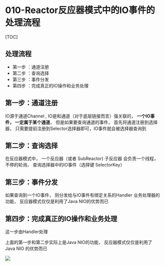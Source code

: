 # 010-Reactor反应器模式中的IO事件的处理流程

[TOC]

## 处理流程

- 第一步 ：通道注册
- 第二步 ：查询选择
- 第三步 ：事件分发
- 第四步 ：完成真正的IO操作和业务处理

## 第一步：通道注册

IO源于通道Channel , IO是和通道（对于底层链接而言）强关联的， **一个IO事件， 一定属于某个通道**， 但是如果要查询通道的事件， 首先将通道注册到选择器， 只需要提前注册到Selector选择器即可，IO事件就会被选择器查询到

## 第二步：查询选择

在反应器模式中， 一个反应器（或者 SubReactor) 子反应器 会负责一个线程， 不停的轮询， 查询选择器中的IO事件（选择键 SelectorKey）

## 第三步：事件分发

如果查询到一个IO事件， 则分发给与IO事件有绑定关系的Handler 业务处理器的功能， 反应器模式仅仅是利用了Java NIO的优势而已

## 第四步：完成真正的IO操作和业务处理

这一步由Handler处理

上面的第一步和第二步实际上是Java NIO的功能， 反应器模式仅仅是利用了 Java NIO 的优势而已

![](http://processon.com/chart_image/608ebb027d9c084071a7659e.png)

